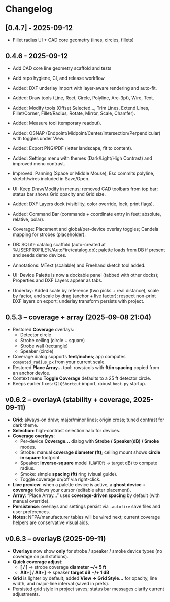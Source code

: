 # Changelog


## [0.4.7] - 2025-09-12
- Fillet radius UI + CAD core geometry (lines, circles, fillets)

## 0.4.6 - 2025-09-12
- Add CAD core line geometry scaffold and tests
- Add repo hygiene, CI, and release workflow

- Added: DXF underlay import with layer-aware rendering and auto-fit.
- Added: Draw tools (Line, Rect, Circle, Polyline, Arc-3pt), Wire, Text.
- Added: Modify tools (Offset Selected…, Trim Lines, Extend Lines, Fillet/Corner, Fillet/Radius, Rotate, Mirror, Scale, Chamfer).
- Added: Measure tool (temporary readout).
- Added: OSNAP (Endpoint/Midpoint/Center/Intersection/Perpendicular) with toggles under View.
- Added: Export PNG/PDF (letter landscape, fit to content).
- Added: Settings menu with themes (Dark/Light/High Contrast) and improved menu contrast.
- Improved: Panning (Space or Middle Mouse), Esc commits polyline, sketch/wires included in Save/Open.
- UI: Keep Draw/Modify in menus; removed CAD toolbars from top bar; status bar shows Grid opacity and Grid size.
- Added: DXF Layers dock (visibility, color override, lock, print flags).
- Added: Command Bar (commands + coordinate entry in feet; absolute, relative, polar).
- Coverage: Placement and global/per-device overlay toggles; Candela mapping for strobes (placeholder).
- DB: SQLite catalog scaffold (auto-created at %USERPROFILE%/AutoFire/catalog.db); palette loads from DB if present and seeds demo devices.
- Annotations: MText (scalable) and Freehand sketch tool added.
- UI: Device Palette is now a dockable panel (tabbed with other docks); Properties and DXF Layers appear as tabs.
- Underlay: Added scale by reference (two picks + real distance), scale by factor, and scale by drag (anchor + live factor); respect non-print DXF layers on export; underlay transform persists with project.

## 0.5.3 – coverage + array (2025-09-08 21:04)
- Restored **Coverage** overlays:
  - Detector circle
  - Strobe ceiling (circle + square)
  - Strobe wall (rectangle)
  - Speaker (circle)
- Coverage dialog supports **feet/inches**; app computes `computed_radius_px` from your current scale.
- Restored **Place Array…** tool: rows/cols with **ft/in spacing** copied from an anchor device.
- Context menu **Toggle Coverage** defaults to a 25 ft detector circle.
- Keeps earlier fixes: Qt `QShortcut` import, robust `boot.py` startup.


## v0.6.2 – overlayA (stability + coverage, 2025-09-11)
- **Grid**: always-on draw; major/minor lines; origin cross; tuned contrast for dark theme.
- **Selection**: high-contrast selection halo for devices.
- **Coverage overlays**:
  - Per-device **Coverage…** dialog with **Strobe / Speaker(dB) / Smoke** modes.
  - Strobe: manual **coverage diameter (ft)**; ceiling mount shows **circle in square** footprint.
  - Speaker: **inverse-square** model (L@10ft → target dB) to compute radius.
  - Smoke: simple **spacing (ft)** ring (visual guide).
  - Toggle coverage on/off via right-click.
- **Live preview**: when a palette device is active, a **ghost device + coverage** follows your cursor (editable after placement).
- **Array**: “Place Array…” uses **coverage-driven spacing** by default (with manual override).
- **Persistence**: overlays and settings persist via `.autofire` save files and user preferences.
- **Notes**: NFPA/manufacturer tables will be wired next; current coverage helpers are conservative visual aids.


## v0.6.3 – overlayB (2025-09-11)
- **Overlays** now show **only** for strobe / speaker / smoke device types (no coverage on pull stations).
- **Quick coverage adjust**:
  - **[ / ]** → strobe coverage **diameter −/+ 5 ft**
  - **Alt+[ / Alt+]** → speaker **target dB −/+ 1 dB**
- **Grid** is lighter by default; added **View → Grid Style…** for opacity, line width, and major-line interval (saved in prefs).
- Persisted grid style in project saves; status bar messages clarify current adjustments.


